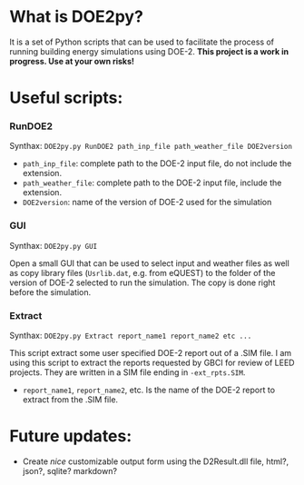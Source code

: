 # What is DOE2py?
It is a set of Python scripts that can be used to facilitate the process of running building energy simulations using DOE-2. **This project is a work in progress. Use at your own risks!**

# Useful scripts:
### RunDOE2
Synthax:
`DOE2py.py RunDOE2 path_inp_file path_weather_file DOE2version`

* `path_inp_file`: complete path to the DOE-2 input file, do not include the extension.
* `path_weather_file`: complete path to the DOE-2 input file, include the extension.
* `DOE2version`: name of the version of DOE-2 used for the simulation

### GUI
Synthax:
`DOE2py.py GUI`

Open a small GUI that can be used to select input and weather files as well as copy library files (`Usrlib.dat`, e.g. from eQUEST) to the folder of the version of DOE-2 selected to run the simulation. The copy is done right before the simulation.

### Extract
Synthax: `DOE2py.py Extract report_name1 report_name2 etc ...`

This script extract some user specified DOE-2 report out of a .SIM file. I am using this script to extract the reports requested by GBCI for review of LEED projects. They are written in a SIM file ending in `-ext_rpts.SIM`.

* `report_name1`, `report_name2`, etc. Is the name of the DOE-2 report to extract from the .SIM file.

# Future updates:
* Create *nice* customizable output form using the D2Result.dll file, html?, json?, sqlite? markdown?